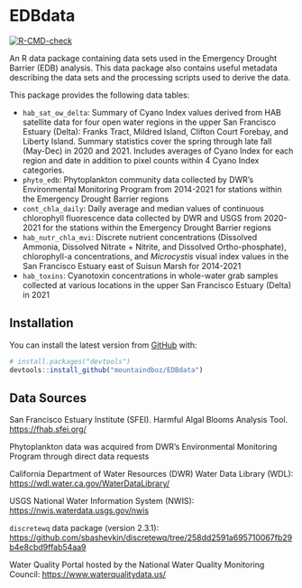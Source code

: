 
<!-- README.md is generated from README.Rmd. Please edit that file -->

# EDBdata

<!-- badges: start -->

[![R-CMD-check](https://github.com/mountaindboz/EDBdata/workflows/R-CMD-check/badge.svg)](https://github.com/mountaindboz/EDBdata/actions)
<!-- badges: end -->

An R data package containing data sets used in the Emergency Drought
Barrier (EDB) analysis. This data package also contains useful metadata
describing the data sets and the processing scripts used to derive the
data.

This package provides the following data tables:

-   `hab_sat_ow_delta`: Summary of Cyano Index values derived from HAB
    satellite data for four open water regions in the upper San
    Francisco Estuary (Delta): Franks Tract, Mildred Island, Clifton
    Court Forebay, and Liberty Island. Summary statistics cover the
    spring through late fall (May-Dec) in 2020 and 2021. Includes
    averages of Cyano Index for each region and date in addition to
    pixel counts within 4 Cyano Index categories.
-   `phyto_edb`: Phytoplankton community data collected by DWR’s
    Environmental Monitoring Program from 2014-2021 for stations within
    the Emergency Drought Barrier regions
-   `cont_chla_daily`: Daily average and median values of continuous
    chlorophyll fluorescence data collected by DWR and USGS from
    2020-2021 for the stations within the Emergency Drought Barrier
    regions
-   `hab_nutr_chla_mvi`: Discrete nutrient concentrations (Dissolved
    Ammonia, Dissolved Nitrate + Nitrite, and Dissolved
    Ortho-phosphate), chlorophyll-a concentrations, and *Microcystis*
    visual index values in the San Francisco Estuary east of Suisun
    Marsh for 2014-2021
-   `hab_toxins`: Cyanotoxin concentrations in whole-water grab samples
    collected at various locations in the upper San Francisco Estuary
    (Delta) in 2021

## Installation

You can install the latest version from [GitHub](https://github.com/)
with:

``` r
# install.packages("devtools")
devtools::install_github("mountaindboz/EDBdata")
```

## Data Sources

San Francisco Estuary Institute (SFEI). Harmful Algal Blooms Analysis
Tool. <https://fhab.sfei.org/>

Phytoplankton data was acquired from DWR’s Environmental Monitoring
Program through direct data requests

California Department of Water Resources (DWR) Water Data Library (WDL):
<https://wdl.water.ca.gov/WaterDataLibrary/>

USGS National Water Information System (NWIS):
<https://nwis.waterdata.usgs.gov/nwis>

`discretewq` data package (version 2.3.1):
<https://github.com/sbashevkin/discretewq/tree/258dd2591a695710067fb29b4e8cbd9ffab54aa9>

Water Quality Portal hosted by the National Water Quality Monitoring
Council: <https://www.waterqualitydata.us/>

